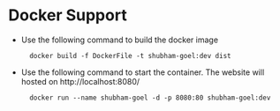 # Docker Support

- Use the following command to build the docker image

		docker build -f DockerFile -t shubham-goel:dev dist

- Use the following command to start the container. The website will hosted on http://localhost:8080/

		docker run --name shubham-goel -d -p 8080:80 shubham-goel:dev
